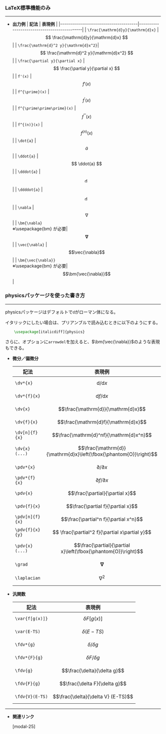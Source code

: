 <!--26-->
<!--微分記号-->

### LaTeX標準機能のみ
---

- **出力例**
    | **記法**                                  | **表現例**                                      |
    |---------------------------------------|---------------------------------------------|
    | `\frac{\mathrm{d}y}{\mathrm{d}x}`     | $$ \frac{\mathrm{d}y}{\mathrm{d}x} $$ |
    | `\frac{\mathrm{d}^2 y}{\mathrm{d}x^2}`| $$ \frac{\mathrm{d}^2 y}{\mathrm{d}x^2} $$ |
    | `\frac{\partial y}{\partial x}`       | $$ \frac{\partial y}{\partial x} $$ |
    | `f'(x)`                               | $$ f'(x) $$ |
    | `f^{\prime}(x)`                       | $$ f^{\prime}(x) $$ |
    | `f^{\prime\prime\prime}(x)`           | $$ f^{\prime\prime\prime}(x) $$ |
    | `f^{(n)}(x)`                          | $$ f^{(n)}(x) $$ |
    | `\dot{a}`                             | $$ \dot{a} $$ |
    | `\ddot{a}`                            | $$ \ddot{a} $$ |
    | `\dddot{a}`                           | <img  style="width: auto;height: 13px;margin: 1em auto;display: flex;" src=".\CheatSheet\diff\dddot.svg" alt="dddot"> |
    | `\ddddot{a}`                          | <img  style="width: auto;height: 13px;margin: 1em auto;display: flex;" src=".\CheatSheet\diff\ddddot.svg" alt="ddddot"> |
    | `\nabla`                          | $$\nabla$$ |
    | `\bm{\nabla}`<br>※\usepackage{bm} が必要| $$\bm{\nabla}$$ |
    | `\vec{\nabla}`                          | $$\vec{\nabla}$$ |
    | `\bm{\vec{\nabla}}`<br>※\usepackage{bm} が必要| $$\bm{\vec{\nabla}}$$ |


### **physicsパッケージを使った書き方**
---

physicsパッケージはデフォルトで`d`がローマン体になる。

イタリックにしたい場合は、プリアンブルで読み込むときに以下のようにする。

```latex
    \usepackage[italicdiff]{physics}
```

さらに、オプションに`arrowdel`を加えると、$\bm{\vec{\nabla}}$のような表現もできる。


- **微分／偏微分**

    | **記法** | **表現例**  |
    | --- | --- | 
    | `\dv*{x}` | $$\mathrm{d}/\mathrm{d}x$$ |
    | `\dv*{f}{x}` | $$\mathrm{d}f/\mathrm{d}x$$ |
    | `\dv{x}` | $$\frac{\mathrm{d}}{\mathrm{d}x}$$ |
    | `\dv{f}{x}` | $$\frac{\mathrm{d}f}{\mathrm{d}x}$$ |
    | `\dv[n]{f}{x}` | $$\frac{\mathrm{d}^nf}{\mathrm{d}x^n}$$ |
    | `\dv{x}(...)` | $$\frac{\mathrm{d}}{\mathrm{d}x}\left(\fbox{\phantom{O}}\right)$$ |
    | `\pdv*{x}` | $$\partial/\partial x$$ |
    | `\pdv*{f}{x}` | $$\partial f/\partial x$$ |
    | `\pdv{x}` | $$\frac{\partial}{\partial x}$$ |
    | `\pdv{f}{x}` | $$\frac{\partial f}{\partial x}$$ |
    | `\pdv[n]{f}{x}` | $$\frac{\partial^n f}{\partial x^n}$$ |
    | `\pdv{f}{x}{y}` | $$	\frac{\partial^2 f}{\partial x\partial y}$$ |
    | `\pdv{x}(...)` | $$\frac{\partial}{\partial x}\left(\fbox{\phantom{O}}\right)$$ |
    | `\grad` | $$\bm{\nabla}$$ |
    | `\laplacian` | $$\nabla^2$$ |

- **汎関数**

    | **記法** | **表現例**  |
    | --- | --- | 
    | `\var{f[g(x)]}` | $$\delta F[g(x)]$$ | 
    | `\var(E-TS)` | $$\delta (E-TS)$$ | 
    | `\fdv*{g}` | $$\delta/\delta g$$ | 
    | `\fdv*{F}{g}` | $$\delta F/\delta g$$ | 
    | `\fdv{g}` | $$\frac{\delta}{\delta g}$$ | 
    | `\fdv{F}{g}` | $$\frac{\delta F}{\delta g}$$ | 
    | `\fdv{V}(E-TS)` | $$\frac{\delta}{\delta V} (E-TS)$$ | 


---

- **関連リンク**

    <div class="related-link-wrapper">
        [modal-25]<!--積分記号-->
    </div>
